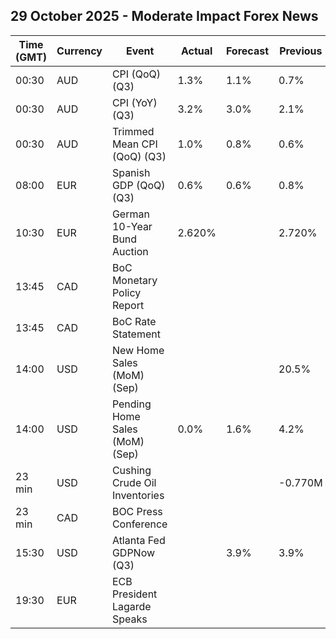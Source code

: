 ## 29 October 2025 - Moderate Impact Forex News

| Time (GMT) | Currency | Event | Actual | Forecast | Previous |
|------|----------|-------|--------|----------|----------|
| 00:30 | AUD | CPI (QoQ) (Q3) | 1.3% | 1.1% | 0.7% |
| 00:30 | AUD | CPI (YoY) (Q3) | 3.2% | 3.0% | 2.1% |
| 00:30 | AUD | Trimmed Mean CPI (QoQ) (Q3) | 1.0% | 0.8% | 0.6% |
| 08:00 | EUR | Spanish GDP (QoQ) (Q3) | 0.6% | 0.6% | 0.8% |
| 10:30 | EUR | German 10-Year Bund Auction | 2.620% |  | 2.720% |
| 13:45 | CAD | BoC Monetary Policy Report |  |  |  |
| 13:45 | CAD | BoC Rate Statement |  |  |  |
| 14:00 | USD | New Home Sales (MoM) (Sep) |  |  | 20.5% |
| 14:00 | USD | Pending Home Sales (MoM) (Sep) | 0.0% | 1.6% | 4.2% |
| 23 min | USD | Cushing Crude Oil Inventories |  |  | -0.770M |
| 23 min | CAD | BOC Press Conference |  |  |  |
| 15:30 | USD | Atlanta Fed GDPNow (Q3) |  | 3.9% | 3.9% |
| 19:30 | EUR | ECB President Lagarde Speaks |  |  |  |
